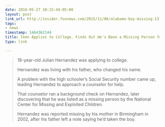```yaml
---
date: 2016-05-27 10:15:44-05:00
layout: post
link_url: http://insider.foxnews.com/2015/11/06/alabama-boy-missing-13-years-found-safe-ohio
tags:
- news
timestamp: 1464362144
title: Teen Applies to College, Finds Out He's Been a Missing Person for 13 Years
type: link

---
```

> 18-year-old Julian Hernandez was applying to college.
>
> Hernandez was living with his father, who changed his name.
>
> A problem with the high schooler’s Social Security number came up, leading Hernandez to approach a counselor for help.
>
> That counselor ran a background check on Hernandez, later discovering that he was listed as a missing person by the National Center for Missing and Exploited Children.
>
> Hernandez was reported missing by his mother in Birmingham in 2002, after his father left a note saying he’d taken the boy.